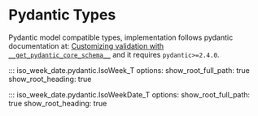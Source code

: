 # Pydantic Types

Pydantic model compatible types, implementation follows pydantic documentation at: [Customizing validation with `__get_pydantic_core_schema__`](https://docs.pydantic.dev/latest/concepts/types/#customizing-validation-with-__get_pydantic_core_schema__) and it requires `pydantic>=2.4.0`.

::: iso_week_date.pydantic.IsoWeek_T
    options:
        show_root_full_path: true
        show_root_heading: true

::: iso_week_date.pydantic.IsoWeekDate_T
    options:
        show_root_full_path: true
        show_root_heading: true
